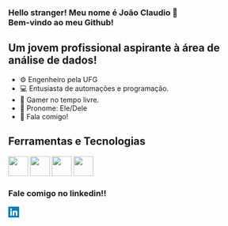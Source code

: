 

### Hello stranger! Meu nome é João Claudio 👋<br>Bem-vindo ao meu Github!

## Um jovem profissional aspirante à área de análise de dados!
- ⚙️ Engenheiro pela UFG
- 💻 Entusiasta de automações e programação.
- 👾 Gamer no tempo livre.
- 🧍 Pronome: Ele/Dele 
- 💬 Fala comigo!


## Ferramentas e Tecnologias

<img src="https://cdn.jsdelivr.net/gh/devicons/devicon@latest/icons/azuresqldatabase/azuresqldatabase-original.svg"
    width="40" 
    height="40"/>
  <img src="https://cdn.jsdelivr.net/gh/devicons/devicon@latest/icons/mongodb/mongodb-original.svg"
    width="40" 
    height="40"/>
  <img src="https://cdn.jsdelivr.net/gh/devicons/devicon@latest/icons/python/python-original.svg"
    width="40" 
    height="40"/>
  <img src="https://cdn.jsdelivr.net/gh/devicons/devicon@latest/icons/pandas/pandas-original.svg"
    width="40" 
    height="40"/>

### Fale comigo no linkedin!!
[<img align="left" alt="João | LinkedIn" width="22px" src="linkedin.png" />][linkedin]

[linkedin]: www.linkedin.com/in/joão-claudio-bueno/
    
